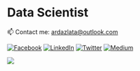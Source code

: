 # Data Scientist

📫 Contact me: ardazlata@outlook.com


[![Facebook](https://img.shields.io/badge/Facebook-%231877F2.svg?logo=Facebook&logoColor=white)](https://facebook.com/ardazlato) [![LinkedIn](https://img.shields.io/badge/LinkedIn-%230077B5.svg?logo=linkedin&logoColor=white)](https://linkedin.com/in/ardazlato) [![Twitter](https://img.shields.io/badge/Twitter-%231DA1F2.svg?logo=Twitter&logoColor=white)](https://twitter.com/ardaxerdogan) [![Medium](https://img.shields.io/badge/Medium-12100E?logo=medium&logoColor=white)](https://medium.com/@ardazlato)

![](https://github-readme-stats.vercel.app/api/top-langs/?username=ardazlata&theme=dark&hide_border=false&include_all_commits=false&count_private=false&layout=compact)

